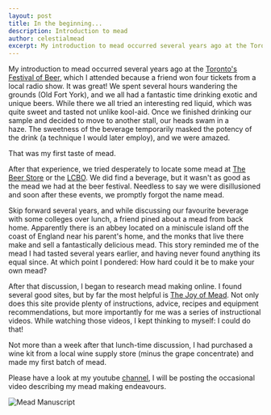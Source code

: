 ```yaml
---
layout: post
title: In the beginning...
description: Introduction to mead
author: celestialmead
excerpt: My introduction to mead occurred several years ago at the Toronto's Festival of Beer
---
```

My introduction to mead occurred several years ago at the [Toronto's Festival of Beer](http://www.beerfestival.ca), which I attended because a friend won four tickets from a local radio show. It was great! We spent several hours wandering the grounds (Old Fort York), and we all had a fantastic time drinking exotic and unique beers. While there we all tried an interesting red liquid, which was quite sweet and tasted not unlike kool-aid. Once we finished drinking our sample and decided to move to another stall, our heads swam in a haze. The sweetness of the beverage temporarily masked the potency of the drink (a technique I would later employ), and we were amazed.

That was my first taste of mead.

After that experience, we tried desperately to locate some mead at [The Beer Store](http://www.thebeerstore.ca) or the [LCBO](http://www.lcbo.com). We did find a beverage, but it wasn't as good as the mead we had at the beer festival. Needless to say we were disillusioned and soon after these events, we promptly forgot the name mead.

Skip forward several years, and while discussing our favourite beverage with some colleges over lunch, a friend pined about a mead from back home. Apparently there is an abbey located on a miniscule island off the coast of England near his parent's home, and the monks that live there make and sell a fantastically delicious mead. This story reminded me of the mead I had tasted several years earlier, and having never found anything its equal since. At which point I pondered: How hard could it be to make your own mead?

After that discussion, I began to research mead making online. I found several good sites, but by far the most helpful is [The Joy of Mead](http://www.stormthecastle.com/mead). Not only does this site provide plenty of instructions, advice, recipes and equipment recommendations, but more importantly for me was a series of instructional videos. While watching those videos, I kept thinking to myself: I could do that!

Not more than a week after that lunch-time discussion, I had purchased a wine kit  from a local wine supply store (minus the grape concentrate) and made my first batch of mead.

Please have a look at my youtube [channel](http://www.youtube.com/user/ccapo1), I will be posting the occasional video describing my mead  making endeavours.

![Mead Manuscript](/images/mead_manuscript.jpg?w=300)
